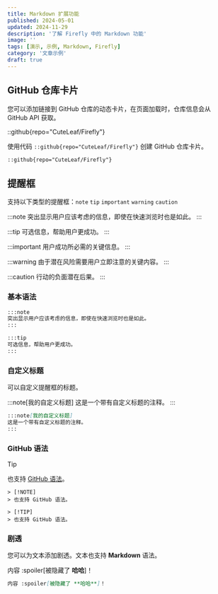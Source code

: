 ```yaml
---
title: Markdown 扩展功能
published: 2024-05-01
updated: 2024-11-29
description: '了解 Firefly 中的 Markdown 功能'
image: ''
tags: [演示, 示例, Markdown, Firefly]
category: '文章示例'
draft: true 
---
```


## GitHub 仓库卡片
您可以添加链接到 GitHub 仓库的动态卡片，在页面加载时，仓库信息会从 GitHub API 获取。 

::github{repo="CuteLeaf/Firefly"}

使用代码 `::github{repo="CuteLeaf/Firefly"}` 创建 GitHub 仓库卡片。

```markdown
::github{repo="CuteLeaf/Firefly"}
```

## 提醒框

支持以下类型的提醒框：`note` `tip` `important` `warning` `caution`

:::note
突出显示用户应该考虑的信息，即使在快速浏览时也是如此。
:::

:::tip
可选信息，帮助用户更成功。
:::

:::important
用户成功所必需的关键信息。
:::

:::warning
由于潜在风险需要用户立即注意的关键内容。
:::

:::caution
行动的负面潜在后果。
:::

### 基本语法

```markdown
:::note
突出显示用户应该考虑的信息，即使在快速浏览时也是如此。
:::

:::tip
可选信息，帮助用户更成功。
:::
```

### 自定义标题

可以自定义提醒框的标题。

:::note[我的自定义标题]
这是一个带有自定义标题的注释。
:::

```markdown
:::note[我的自定义标题]
这是一个带有自定义标题的注释。
:::
```

### GitHub 语法

> [!TIP]
> 也支持 [GitHub 语法](https://github.com/orgs/community/discussions/16925)。

```
> [!NOTE]
> 也支持 GitHub 语法。

> [!TIP]
> 也支持 GitHub 语法。
```

### 剧透

您可以为文本添加剧透。文本也支持 **Markdown** 语法。

内容 :spoiler[被隐藏了 **哈哈**]！

```markdown
内容 :spoiler[被隐藏了 **哈哈**]！
